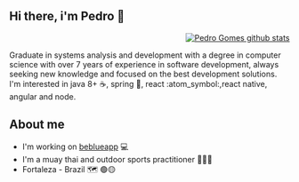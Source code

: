 ## Hi there, i'm Pedro 👋
<div min-width="400px" max-width="400px" width="400px" align="right">

[![Pedro Gomes github stats](https://github-readme-stats.vercel.app/api?username=pehgomes&include_all_commits=true&count_private=true&show_icons=true&line_height=20&title_color=FcFcFc&icon_color=fcfcfc&text_color=fcfcfc&bg_color=8E2DE2)](https://github.com/pehgomes)
</div>


<p align="left">
Graduate in systems analysis and development with a degree in computer science with over 7 years of experience in software development, always seeking new knowledge and focused on the best development solutions.
I'm interested in java 8+ ☕, spring 🍃, react :atom_symbol:,react native, angular and node.
<p>
  


## About me
- I'm working on [beblueapp](https://www.beblue.com.br/) 💻
- I'm a muay thai and outdoor sports practitioner 🥊🏃‍🚴‍
- Fortaleza - Brazil 🗺 🟢🟡
